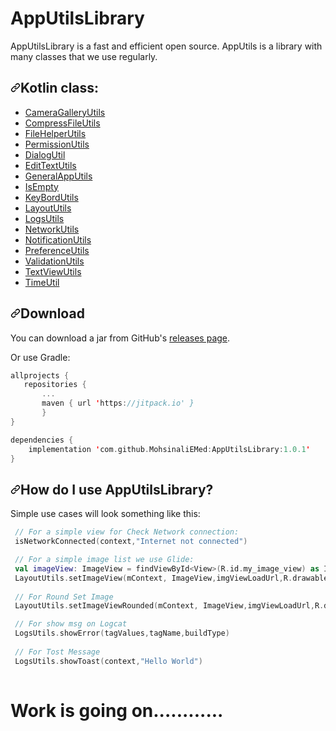 # AppUtilsLibrary
AppUtilsLibrary is a fast and efficient open source. AppUtils is a library with many classes that we use regularly.


<h2><a id="user-content-how-do-i-use-glide" class="anchor" aria-hidden="true" href="#how-do-i-use-glide"><svg class="octicon octicon-link" viewBox="0 0 16 16" version="1.1" width="16" height="16" aria-hidden="true"><path fill-rule="evenodd" d="M7.775 3.275a.75.75 0 001.06 1.06l1.25-1.25a2 2 0 112.83 2.83l-2.5 2.5a2 2 0 01-2.83 0 .75.75 0 00-1.06 1.06 3.5 3.5 0 004.95 0l2.5-2.5a3.5 3.5 0 00-4.95-4.95l-1.25 1.25zm-4.69 9.64a2 2 0 010-2.83l2.5-2.5a2 2 0 012.83 0 .75.75 0 001.06-1.06 3.5 3.5 0 00-4.95 0l-2.5 2.5a3.5 3.5 0 004.95 4.95l1.25-1.25a.75.75 0 00-1.06-1.06l-1.25 1.25a2 2 0 01-2.83 0z"></path></svg></a>Kotlin class:</h2>

<ul>

<li><a href="https://github.com/MohsinaliEMed/AppUtilsLibrary/blob/master/AppUtilsLibrary/src/main/java/com/mohsinali/appUtils/CameraGalleryUtils.kt">CameraGalleryUtils</a></li>
<li><a href="https://github.com/MohsinaliEMed/AppUtilsLibrary/blob/master/AppUtilsLibrary/src/main/java/com/mohsinali/appUtils/CompressFileUtils.kt">CompressFileUtils</a></li>
<li><a href="https://github.com/MohsinaliEMed/AppUtilsLibrary/blob/master/AppUtilsLibrary/src/main/java/com/mohsinali/appUtils/FileHelperUtils.kt"> FileHelperUtils</a></li>
<li><a href="https://github.com/MohsinaliEMed/AppUtilsLibrary/blob/master/AppUtilsLibrary/src/main/java/com/mohsinali/appUtils/PermissionUtils.kt"> PermissionUtils</a></li>
<li><a href="https://github.com/MohsinaliEMed/AppUtilsLibrary/blob/master/AppUtilsLibrary/src/main/java/com/mohsinali/appUtils/DialogUtil.kt"> DialogUtil</a></li>
<li><a href="https://github.com/MohsinaliEMed/AppUtilsLibrary/blob/master/AppUtilsLibrary/src/main/java/com/mohsinali/appUtils/EditTextUtils.kt"> EditTextUtils</a></li>
<li><a href="https://github.com/MohsinaliEMed/AppUtilsLibrary/blob/master/AppUtilsLibrary/src/main/java/com/mohsinali/appUtils/GeneralAppUtils.kt">GeneralAppUtils</a></li>
<li><a href="https://github.com/MohsinaliEMed/AppUtilsLibrary/blob/master/AppUtilsLibrary/src/main/java/com/mohsinali/appUtils/IsEmpty.kt"> IsEmpty</a></li>
<li><a href="https://github.com/MohsinaliEMed/AppUtilsLibrary/blob/master/AppUtilsLibrary/src/main/java/com/mohsinali/appUtils/KeyBordUtils.kt"> KeyBordUtils</a></li>
<li><a href="https://github.com/MohsinaliEMed/AppUtilsLibrary/blob/master/AppUtilsLibrary/src/main/java/com/mohsinali/appUtils/LayoutUtils.kt">  LayoutUtils</a></li>
<li><a href="https://github.com/MohsinaliEMed/AppUtilsLibrary/blob/master/AppUtilsLibrary/src/main/java/com/mohsinali/appUtils/LogsUtils.kt">  LogsUtils</a></li>
<li><a href="https://github.com/MohsinaliEMed/AppUtilsLibrary/blob/master/AppUtilsLibrary/src/main/java/com/mohsinali/appUtils/NetworkUtils.kt">  NetworkUtils</a></li>
<li><a href="https://github.com/MohsinaliEMed/AppUtilsLibrary/blob/master/AppUtilsLibrary/src/main/java/com/mohsinali/appUtils/NotificationUtils.kt"> NotificationUtils</a></li>
<li><a href="https://github.com/MohsinaliEMed/AppUtilsLibrary/blob/master/AppUtilsLibrary/src/main/java/com/mohsinali/appUtils/PreferenceUtils.kt"> PreferenceUtils</a></li>
<li><a href="https://github.com/MohsinaliEMed/AppUtilsLibrary/blob/master/AppUtilsLibrary/src/main/java/com/mohsinali/appUtils/ValidationUtils.kt"> ValidationUtils</a></li>
<li><a href="https://github.com/MohsinaliEMed/AppUtilsLibrary/blob/master/AppUtilsLibrary/src/main/java/com/mohsinali/appUtils/TextViewUtils.kt"> TextViewUtils</a></li>
<li><a href="https://github.com/MohsinaliEMed/AppUtilsLibrary/blob/master/AppUtilsLibrary/src/main/java/com/mohsinali/appUtils/TimeUtil.kt"> TimeUtil</a></li>
</ul>





<h2><a id="user-content-download" class="anchor" aria-hidden="true" href="#download"><svg class="octicon octicon-link" viewBox="0 0 16 16" version="1.1" width="16" height="16" aria-hidden="true"><path fill-rule="evenodd" d="M7.775 3.275a.75.75 0 001.06 1.06l1.25-1.25a2 2 0 112.83 2.83l-2.5 2.5a2 2 0 01-2.83 0 .75.75 0 00-1.06 1.06 3.5 3.5 0 004.95 0l2.5-2.5a3.5 3.5 0 00-4.95-4.95l-1.25 1.25zm-4.69 9.64a2 2 0 010-2.83l2.5-2.5a2 2 0 012.83 0 .75.75 0 001.06-1.06 3.5 3.5 0 00-4.95 0l-2.5 2.5a3.5 3.5 0 004.95 4.95l1.25-1.25a.75.75 0 00-1.06-1.06l-1.25 1.25a2 2 0 01-2.83 0z"></path></svg></a>Download</h2>
<p>You can download a jar from GitHub's <a href="https://github.com/MohsinaliEMed/AppUtilsLibrary/releases/">releases page</a>.</p>
<p>Or use Gradle:</p>

```Kotlin
allprojects {
   repositories {
       ...
       maven { url 'https://jitpack.io' }
       }
}

dependencies {
    implementation 'com.github.MohsinaliEMed:AppUtilsLibrary:1.0.1'
}
 ```


<h2><a id="user-content-how-do-i-use-glide" class="anchor" aria-hidden="true" href="#how-do-i-use-glide"><svg class="octicon octicon-link" viewBox="0 0 16 16" version="1.1" width="16" height="16" aria-hidden="true"><path fill-rule="evenodd" d="M7.775 3.275a.75.75 0 001.06 1.06l1.25-1.25a2 2 0 112.83 2.83l-2.5 2.5a2 2 0 01-2.83 0 .75.75 0 00-1.06 1.06 3.5 3.5 0 004.95 0l2.5-2.5a3.5 3.5 0 00-4.95-4.95l-1.25 1.25zm-4.69 9.64a2 2 0 010-2.83l2.5-2.5a2 2 0 012.83 0 .75.75 0 001.06-1.06 3.5 3.5 0 00-4.95 0l-2.5 2.5a3.5 3.5 0 004.95 4.95l1.25-1.25a.75.75 0 00-1.06-1.06l-1.25 1.25a2 2 0 01-2.83 0z"></path></svg></a>How do I use AppUtilsLibrary?</h2>

<p>Simple use cases will look something like this:</p>

```Kotlin
 // For a simple view for Check Network connection:
 isNetworkConnected(context,"Internet not connected")

 // For a simple image list we use Glide:
 val imageView: ImageView = findViewById<View>(R.id.my_image_view) as ImageView
 LayoutUtils.setImageView(mContext, ImageView,imgViewLoadUrl,R.drawable.loading_spinner,R.drawable.img_error)
 
 // For Round Set Image
 LayoutUtils.setImageViewRounded(mContext, ImageView,imgViewLoadUrl,R.drawable.loading_spinner,R.drawable.img_error)

 // For show msg on Logcat
 LogsUtils.showError(tagValues,tagName,buildType)
 
 // For Tost Message
 LogsUtils.showToast(context,"Hello World")
 
```
# Work is going on............

